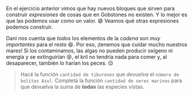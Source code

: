 En el ejercicio anterior vimos que hay nuevos bloques que sirven para construir _expresiones_ de cosas que en Gobstones no existen. Y lo mejor es que las podemos usar como un valor. :smile: Veamos qué otras expresiones podemos construir.

Dani nos cuenta que _todos_ los elementos de la _cadena_ son _muy importantes_ para el resto :satisfied:. Por eso, ¡tenemos que cuidar mucho nuestros mares! Si los contaminamos, las algas no pueden producir oxígeno ni energía y se extinguirían :dizzy_face:, el kril no tendría nada para comer y, al desaparecer, también lo harían los peces. :pensive:  


> Hacé la función `cantidad de tiburones` que _devuelva_ el `número de bolitas Azul`. Completá la función `cantidad de seres marinos` para que devuelva la suma de **todas** las especies vistas. 